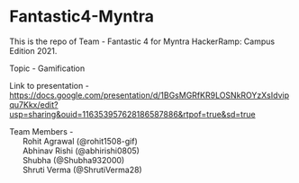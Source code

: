 # Fantastic4-Myntra

This is the repo of Team - Fantastic 4 for Myntra HackerRamp: Campus Edition 2021.

Topic - Gamification  

Link to presentation - https://docs.google.com/presentation/d/1BGsMGRfKR9LOSNkROYzXsIdvipqu7Kkx/edit?usp=sharing&ouid=116353957628186587886&rtpof=true&sd=true

Team Members -   
&nbsp; &nbsp; &nbsp; Rohit Agrawal (@rohit1508-gif)  
&nbsp; &nbsp; &nbsp; Abhinav Rishi (@abhirishi0805)  
&nbsp; &nbsp; &nbsp; Shubha (@Shubha932000)  
&nbsp; &nbsp; &nbsp; Shruti Verma (@ShrutiVerma28)  
